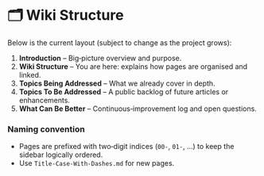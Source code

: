 # 🗂️ Wiki Structure

Below is the current layout (subject to change as the project grows):

1. **Introduction** – Big‑picture overview and purpose.
2. **Wiki Structure** – You are here: explains how pages are organised and linked.
3. **Topics Being Addressed** – What we already cover in depth.
4. **Topics To Be Addressed** – A public backlog of future articles or enhancements.
5. **What Can Be Better** – Continuous‑improvement log and open questions.

### Naming convention

* Pages are prefixed with two‑digit indices (`00‑`, `01‑`, …) to keep the sidebar logically ordered.
* Use `Title-Case-With-Dashes.md` for new pages.
